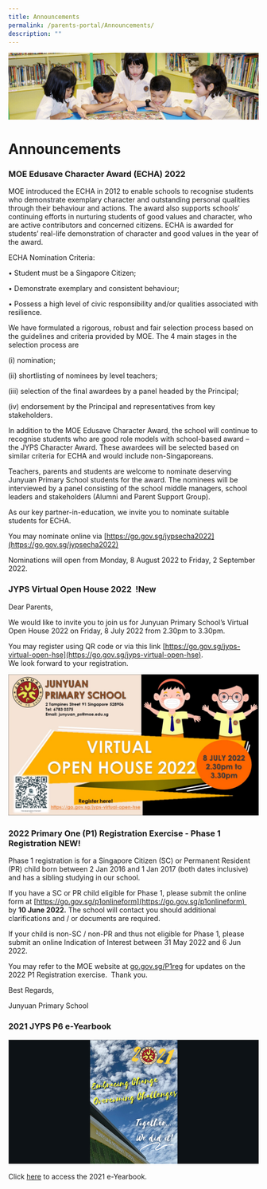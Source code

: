 ```yaml
---
title: Announcements
permalink: /parents-portal/Announcements/
description: ""
---
```

![](/images/banner.gif)

Announcements
=============

### MOE Edusave Character Award (ECHA) 2022


MOE introduced the ECHA in 2012 to enable schools to recognise students who demonstrate exemplary character and outstanding personal qualities through their behaviour and actions. The award also supports schools’ continuing efforts in nurturing students of good values and character, who are active contributors and concerned citizens. ECHA is awarded for students’ real-life demonstration of character and good values in the year of the award.

ECHA Nomination Criteria:

• Student must be a Singapore Citizen;

• Demonstrate exemplary and consistent behaviour;

• Possess a high level of civic responsibility and/or qualities associated with resilience.

We have formulated a rigorous, robust and fair selection process based on the guidelines and criteria provided by MOE. The 4 main stages in the selection process are

(i) nomination;

(ii) shortlisting of nominees by level teachers;

(iii) selection of the final awardees by a panel headed by the Principal;

(iv) endorsement by the Principal and representatives from key stakeholders.

In addition to the MOE Edusave Character Award, the school will continue to recognise students who are good role models with school-based award – the JYPS Character Award. These awardees will be selected based on similar criteria for ECHA and would include non-Singaporeans.

Teachers, parents and students are welcome to nominate deserving Junyuan Primary School students for the award. The nominees will be interviewed by a panel consisting of the school middle managers, school leaders and stakeholders (Alumni and Parent Support Group).

As our key partner-in-education, we invite you to nominate suitable students for ECHA.

You may nominate online via [https://go.gov.sg/jypsecha2022](https://go.gov.sg/jypsecha2022)

Nominations will open from Monday, 8 August 2022 to Friday, 2 September 2022.

### JYPS Virtual Open House 2022  !New

Dear Parents,  
  
We would like to invite you to join us for Junyuan Primary School’s Virtual Open House 2022 on Friday, 8 July 2022 from 2.30pm to 3.30pm.

You may register using QR code or via this link [https://go.gov.sg/jyps-virtual-open-hse](https://go.gov.sg/jyps-virtual-open-hse).  
We look forward to your registration.

![](/images/JYPS%20E-Open%20House%202022.jpeg)

  
### 2022 Primary One (P1) Registration Exercise - Phase 1 Registration NEW!

Phase 1 registration is for a Singapore Citizen (SC) or Permanent Resident (PR) child born between 2 Jan 2016 and 1 Jan 2017 (both dates inclusive) and has a sibling studying in our school.

If you have a SC or PR child eligible for Phase 1, please submit the online form at [https://go.gov.sg/p1onlineform](https://go.gov.sg/p1onlineform)  by **10 June 2022.** The school will contact you should additional clarifications and / or documents are required.

If your child is non-SC / non-PR and thus not eligible for Phase 1, please submit an online Indication of Interest between 31 May 2022 and 6 Jun 2022.

You may refer to the MOE website at [go.gov.sg/P1reg](http://go.gov.sg/P1reg) for updates on the 2022 P1 Registration exercise.  Thank you.

Best Regards,

Junyuan Primary School

### 2021 JYPS P6 e-Yearbook

![](/images/e-Yearbook.png)

Click [here](https://www.canva.com/design/DAEu_gv4qZU/hFl6yglvn0V-1p86CFmK8g/view) to access the 2021 e-Yearbook.